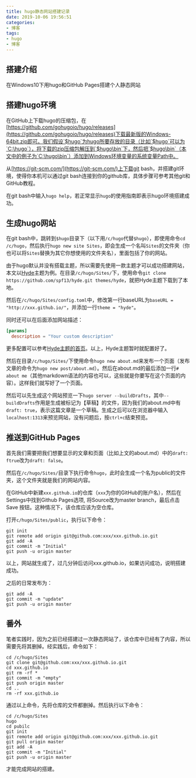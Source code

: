 ```yaml
---
title: hugo静态网站搭建记录
date: 2019-10-06 19:56:51
categories:
- 博客
tags:
- hugo
- 博客
---
```


## 搭建介绍

在Windows10下用hugo和GitHub Pages搭建个人静态网站

## 搭建hugo环境

在GitHub上下载hugo的压缩包，在[https://github.com/gohugoio/hugo/releases](https://github.com/gohugoio/hugo/releases)下载最新版的Windows-64bit.zip即可。我们假设`$hugo`为hugo所要存放的目录（比如`$hugo`可以为`C:\hugo`），将下载的zip压缩包解压到`$hugo\bin`下，然后把`$hugo\bin`（本文中的例子为`C:\hugo\bin`）添加到Windows环境变量的系统变量Path中。

从[https://git-scm.com/](https://git-scm.com/)上下载git bash，并搭建git环境，使得你本机可以通过git bash连接到你的github库，具体步骤可参考其他git和GitHub教程。

在git bash中输入`hugo help`，若正常显示`hugo`的使用指南即表示hugo环境搭建成功。

## 生成hugo网站

在git bash中，跳转到`$hugo`目录下（以下用`/c/hugo`代替`$hugo`），即使用命令`cd /c/hugo`，然后执行`hugo new site Sites`，即会生成一个名叫`Sites`的文件夹（你也可以将`Sites`替换为其它你想使用的文件夹名），里面包括了你的网站。

由于hugo默认并没有搭载主题，所以需要先使用一款主题才可以成功搭建网站，本文以[Hyde](https://themes.gohugo.io/hyde/)主题为例。在目录`/c/hugo/Sites/`下，使用命令`git clone https://github.com/spf13/hyde.git themes/hyde`，就把Hyde主题下载到了本地。

然后在`/c/hugo/Sites/config.toml`中，修改第一行baseURL为`baseURL = "http://xxx.github.io/"`，并添加一行`theme = "hyde"`。

同时还可以在后面添加网站描述：

```toml
[params]
  description = "Your custom description"
```

更多配置可以参考[Hyde主题的首页](https://themes.gohugo.io/hyde/)。以上，Hyde主题暂时就配置好了。

然后在目录`/c/hugo/Sites/`下使用命令`hugo new about.md`来发布一个页面（发布文章的命令为`hugo new post/about.md`）。然后在about.md的最后添加一行`# about me`（其他markdown语法的内容也可以，这些就是你要写在这个页面的内容）。这样我们就写好了一个页面。

然后可以先生成这个网站预览一下`hugo server --buildDrafts`，其中`--buildDrafts`作用是生成被标记为【草稿】的文件，因为我们的about.md中有`draft: true`，表示这篇文章是一个草稿。生成之后可以在浏览器中输入`localhost:1313`来预览网站，没有问题后，按`ctrl+c`结束预览。

## 推送到GitHub Pages

首先我们需要把我们想要显示的文章和页面（比如上文的about.md）中的`draft: ftrue`改为`draft: false`。

然后在`/c/hugo/Sites/`目录下执行命令`hugo`，此时会生成一个名为public的文件夹，这个文件夹就是我们的网站内容。

在GitHub中新建`xxx.github.io`的仓库（`xxx`为你的GitHub的账户名），然后在Settings中找到Github Pages选项, 将Source改为master branch，最后点击 Save 按钮。这种情况下，该仓库应该为空仓库。

打开`c/hugo/Sites/public`，执行以下命令：

```shell
git init
git remote add origin git@github.com:xxx/xxx.github.io.git
git add -A
git commit -m "Initial"
git push -u origin master
```

以上，网站就生成了，过几分钟后访问xxx.github.io，如果访问成功，说明搭建成功。

之后的日常发布为：

```shell
git add -A
git commit -m "update"
git push -u origin master
```

## 番外

笔者实践时，因为之前已经搭建过一次静态网站了，该仓库中已经有了内容，所以需要先将其删掉。经实践后，命令如下：

```shell
cd /c/hugo/Sites
git clone git@github.com:xxx/xxx.github.io.git
cd xxx.github.io
git rm -rf *
git commit -m "empty"
git push origin master
cd ..
rm -rf xxx.github.io
```

通过以上命令，先将仓库的文件都删掉。然后执行以下命令：

```shell
cd /c/hugo/Sites
hugo
cd pubilc
git init
git remote add origin git@github.com:xxx/xxx.github.io.git
git pull origin master
git add -A
git commit -m "Initial"
git push -u origin master
```

才能完成网站的搭建。